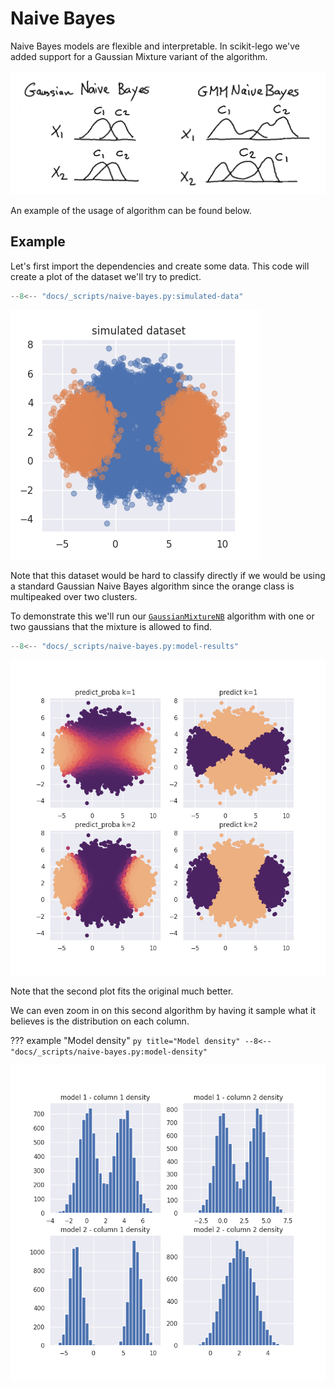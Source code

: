 # Naive Bayes

Naive Bayes models are flexible and interpretable. In scikit-lego we've added support for a Gaussian Mixture variant of the algorithm.

![naive bayes sketch](../_static/naive-bayes/naive-bayes.png)

An example of the usage of algorithm can be found below.

## Example

Let's first import the dependencies and create some data. This code will create a plot of the dataset we'll try to predict.

```py title="Simulated dataset"
--8<-- "docs/_scripts/naive-bayes.py:simulated-data"
```

![simulated-data](../_static/naive-bayes/simulated-data.png)

Note that this dataset would be hard to classify directly if we would be using a standard Gaussian Naive Bayes algorithm since the orange class is multipeaked over two clusters.

To demonstrate this we'll run our [`GaussianMixtureNB`][gaussian-mix-nb-api] algorithm with one or two gaussians that the mixture is allowed to find.

```py title="GaussianMixtureNB model"
--8<-- "docs/_scripts/naive-bayes.py:model-results"
```

![results](../_static/naive-bayes/model-results.png)

Note that the second plot fits the original much better.

We can even zoom in on this second algorithm by having it sample what it believes is the distribution on each column.

??? example "Model density"
    ```py title="Model density"
    --8<-- "docs/_scripts/naive-bayes.py:model-density"
    ```

![density](../_static/naive-bayes/model-density.png)

[gaussian-mix-nb-api]: /api/naive-bayes#sklego.naive_bayes.GaussianMixtureNB

